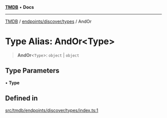 [**TMDB**](../../../../README.md) • **Docs**

***

[TMDB](../../../../README.md) / [endpoints/discover/types](../README.md) / AndOr

# Type Alias: AndOr\<Type\>

> **AndOr**\<`Type`\>: `object` \| `object`

## Type Parameters

• **Type**

## Defined in

[src/tmdb/endpoints/discover/types/index.ts:1](https://github.com/Norviah/media-hub/blob/d809718af017974e095f312fcfa8bfdf58d3e3e5/src/tmdb/endpoints/discover/types/index.ts#L1)
